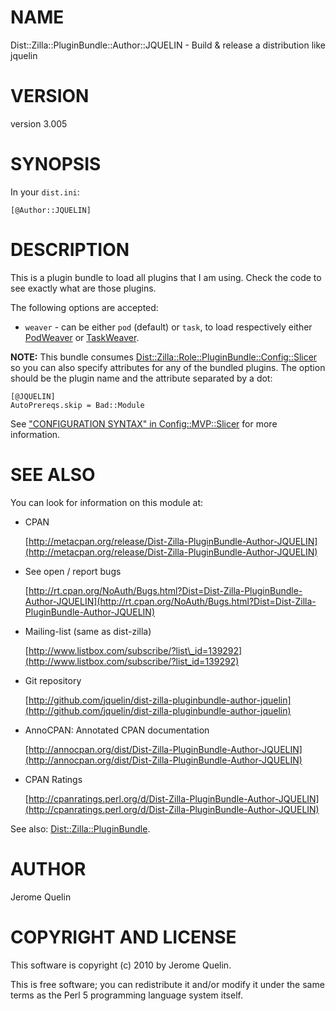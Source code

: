 # NAME

Dist::Zilla::PluginBundle::Author::JQUELIN - Build & release a distribution like jquelin

# VERSION

version 3.005

# SYNOPSIS

In your `dist.ini`:

    [@Author::JQUELIN]

# DESCRIPTION

This is a plugin bundle to load all plugins that I am using. Check the
code to see exactly what are those plugins.

The following options are accepted:

- `weaver` - can be either `pod` (default) or `task`, to load
respectively either [PodWeaver](https://metacpan.org/pod/Dist::Zilla::Plugin::PodWeaver) or
[TaskWeaver](https://metacpan.org/pod/Dist::Zilla::Plugin::TaskWeaver).

**NOTE:** This bundle consumes
[Dist::Zilla::Role::PluginBundle::Config::Slicer](https://metacpan.org/pod/Dist::Zilla::Role::PluginBundle::Config::Slicer) so you can also
specify attributes for any of the bundled plugins. The option should be
the plugin name and the attribute separated by a dot:

    [@JQUELIN]
    AutoPrereqs.skip = Bad::Module

See ["CONFIGURATION SYNTAX" in Config::MVP::Slicer](https://metacpan.org/pod/Config::MVP::Slicer#CONFIGURATION-SYNTAX) for more information.

# SEE ALSO

You can look for information on this module at:

- CPAN

    [http://metacpan.org/release/Dist-Zilla-PluginBundle-Author-JQUELIN](http://metacpan.org/release/Dist-Zilla-PluginBundle-Author-JQUELIN)

- See open / report bugs

    [http://rt.cpan.org/NoAuth/Bugs.html?Dist=Dist-Zilla-PluginBundle-Author-JQUELIN](http://rt.cpan.org/NoAuth/Bugs.html?Dist=Dist-Zilla-PluginBundle-Author-JQUELIN)

- Mailing-list (same as dist-zilla)

    [http://www.listbox.com/subscribe/?list\_id=139292](http://www.listbox.com/subscribe/?list_id=139292)

- Git repository

    [http://github.com/jquelin/dist-zilla-pluginbundle-author-jquelin](http://github.com/jquelin/dist-zilla-pluginbundle-author-jquelin)

- AnnoCPAN: Annotated CPAN documentation

    [http://annocpan.org/dist/Dist-Zilla-PluginBundle-Author-JQUELIN](http://annocpan.org/dist/Dist-Zilla-PluginBundle-Author-JQUELIN)

- CPAN Ratings

    [http://cpanratings.perl.org/d/Dist-Zilla-PluginBundle-Author-JQUELIN](http://cpanratings.perl.org/d/Dist-Zilla-PluginBundle-Author-JQUELIN)

See also: [Dist::Zilla::PluginBundle](https://metacpan.org/pod/Dist::Zilla::PluginBundle).

# AUTHOR

Jerome Quelin

# COPYRIGHT AND LICENSE

This software is copyright (c) 2010 by Jerome Quelin.

This is free software; you can redistribute it and/or modify it under
the same terms as the Perl 5 programming language system itself.

